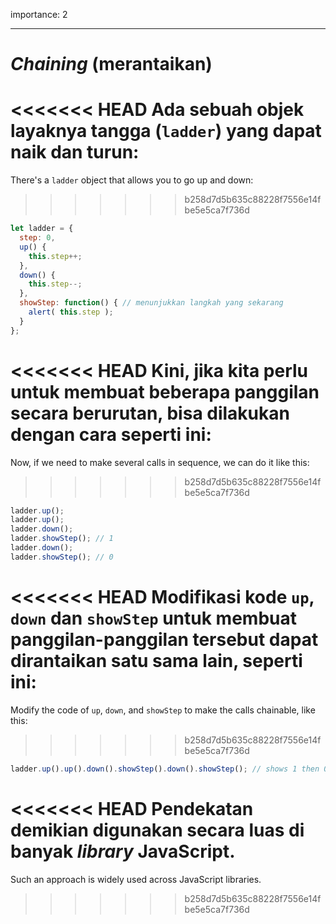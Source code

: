 importance: 2

---

# *Chaining* (merantaikan)

<<<<<<< HEAD
Ada sebuah objek layaknya tangga (`ladder`) yang dapat naik dan turun:
=======
There's a `ladder` object that allows you to go up and down:
>>>>>>> b258d7d5b635c88228f7556e14fbe5e5ca7f736d

```js
let ladder = {
  step: 0,
  up() { 
    this.step++;
  },
  down() { 
    this.step--;
  },
  showStep: function() { // menunjukkan langkah yang sekarang
    alert( this.step );
  }
};
```

<<<<<<< HEAD
Kini, jika kita perlu untuk membuat beberapa panggilan secara berurutan, bisa dilakukan dengan cara seperti ini:
=======
Now, if we need to make several calls in sequence, we can do it like this:
>>>>>>> b258d7d5b635c88228f7556e14fbe5e5ca7f736d

```js
ladder.up();
ladder.up();
ladder.down();
ladder.showStep(); // 1
ladder.down();
ladder.showStep(); // 0
```

<<<<<<< HEAD
Modifikasi kode `up`, `down` dan `showStep` untuk membuat panggilan-panggilan tersebut dapat dirantaikan satu sama lain, seperti ini:
=======
Modify the code of `up`, `down`, and `showStep` to make the calls chainable, like this:
>>>>>>> b258d7d5b635c88228f7556e14fbe5e5ca7f736d

```js
ladder.up().up().down().showStep().down().showStep(); // shows 1 then 0
```

<<<<<<< HEAD
Pendekatan demikian digunakan secara luas di banyak *library* JavaScript.
=======
Such an approach is widely used across JavaScript libraries.
>>>>>>> b258d7d5b635c88228f7556e14fbe5e5ca7f736d
